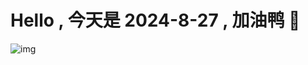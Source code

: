 
# Hello , 今天是 2024-8-27 , 加油鸭 🤭

![img](https://v1.jinrishici.com/all.svg?font-size=18&spacing=4)

